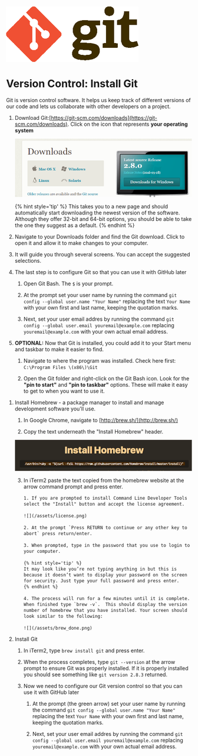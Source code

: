 ![](/assets/gitLogo.png)

# Version Control: Install Git

Git is version control software. It helps us keep track of different versions of our code and lets us collaborate with other developers on a project.

<!--sec data-title="Windows" data-id="section0" data-show=true data-collapse=true ces-->

1. Download Git:[https://git-scm.com/downloads](https://git-scm.com/downloads). Click on the icon that represents **your operating system**

   ![Git Download Image](/assets/image05png.png)

      {% hint style='tip' %}
      This takes you to a new page and should automatically start downloading the newest version of the software. Although they offer 32-bit and 64-bit options, you should be able to take the one they suggest as a default.
      {% endhint %}
   
2. Navigate to your Downloads folder and find the Git download. Click to open it and allow it to make changes to your computer.

3. It will guide you through several screens. You can accept the suggested selections.

4. The last step is to configure Git so that you can use it with GitHub later

      1. Open Git Bash.  The `$` is your prompt.

      2. At the prompt set your user name by running the command `git config --global user.name "Your Name"` replacing the text `Your Name` with your own first and last name, keeping the quotation marks.

      3. Next, set your user email addres by running the command `git config --global user.email youremail@example.com` replacing `youremail@example.com` with your own actual email address.
      
2. **OPTIONAL:** Now that Git is installed, you could add it to your Start menu and taskbar to make it easier to find.

      1. Navigate to where the program was installed.  Check here first: `C:\Program Files \(x86\)\Git`

      2. Open the Git folder and right-click on the Git Bash icon.  Look for the **"pin to start"** and **"pin to taskbar"** options. These will make it easy to get to when you want to use it.

<!--endsec-->

<!--sec data-title="Mac" data-id="section1" data-show=true data-collapse=true ces-->

1. Install Homebrew - a package manager to install and manage development software you'll use. 

      1. In Google Chrome, navigate to [http://brew.sh/](http://brew.sh/)
      
      2. Copy the text underneath the "Install Homebrew" header.
      
      ![](/assets/homebrew.png)
      
      3. In iTerm2 paste the text copied from the homebrew website at the arrow command prompt and press enter.
      
             1. If you are prompted to install Command Line Developer Tools select the "Install" button and accept the license agreement.
             
             ![](/assets/license.png)
             
             2. At the prompt `Press RETURN to continue or any other key to abort` press return/enter.
             
             3. When prompted, type in the password that you use to login to your computer.
             
             {% hint style='tip' %}
             It may look like you’re not typing anything in but this is because it doesn’t want to display your password on the screen for security. Just type your full password and press enter.
             {% endhint %}
             
             4. The process will run for a few minutes until it is complete.  When finished type `brew -v`.  This should display the version number of homebrew that you have installed. Your screen should look similar to the following: 
             
             ![](/assets/brew_done.png)

2. Install Git
      
      1. In iTerm2, type `brew install git` and press enter.
      
      2. When the process completes, type `git --version` at the arrow prompt to ensure Git was properly installed.  If it is properly installed you should see something like `git version 2.8.3` returned.
      
      3. Now we need to configure our Git version control so that you can use it with GitHub later

            1. At the prompt (the green arrow) set your user name by running the command `git config --global user.name "Your Name"` replacing the text `Your Name` with your own first and last name, keeping the quotation marks.

            2. Next, set your user email addres by running the command `git config --global user.email youremail@example.com` replacing `youremail@example.com` with your own actual email address.
   
   



